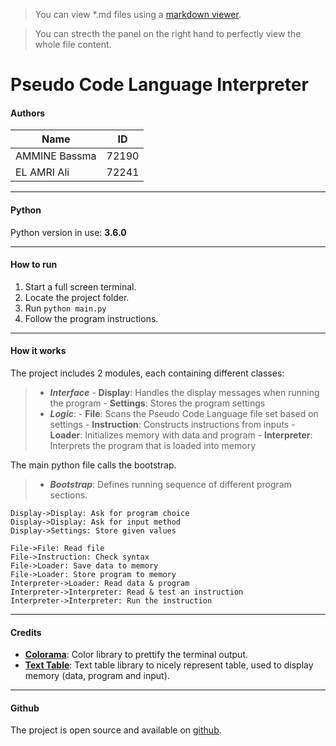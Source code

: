 > You can view *.md files using a [markdown viewer](https://stackedit.io/editor).

> You can strecth the panel on the right hand to perfectly view the whole file content.

Pseudo Code Language Interpreter
============================


#### <i class="icon-users"></i> Authors

Name          | ID
------------- | ---
AMMINE Bassma | 72190
EL AMRI Ali   | 72241


----------

#### <i class="icon-code"></i> Python

Python version in use: **3.6.0**

----------

#### <i class="icon-to-end"></i> How to run

 1. Start a full screen terminal.
 2. Locate the project folder.
 3. Run `python main.py`
 4. Follow the program instructions.

----------

#### <i class="icon-cog"></i> How it works

The project includes 2 modules, each containing different classes:

> - ***Interface***
	 - **Display**: Handles the display messages when running the program
	 - **Settings**: Stores the program settings
> - ***Logic***:
	 - **File**: Scans the Pseudo Code Language file set based on settings
	 - **Instruction**: Constructs instructions from inputs
	 - **Loader**: Initializes memory with data and program
	 - **Interpreter**: Interprets the program that is loaded into memory

The main python file calls the bootstrap.
> - ***Bootstrap***: Defines running sequence of different program sections.

```sequence
Display->Display: Ask for program choice
Display->Display: Ask for input method
Display->Settings: Store given values
```

```sequence
File->File: Read file
File->Instruction: Check syntax
File->Loader: Save data to memory
File->Loader: Store program to memory
Interpreter->Loader: Read data & program
Interpreter->Interpreter: Read & test an instruction
Interpreter->Interpreter: Run the instruction
```

----------


#### <i class="icon-star"></i> Credits

 - [**Colorama**](https://github.com/tartley/colorama): Color library to prettify the terminal output.
 - [**Text Table**](https://github.com/foutaise/texttable): Text table library to nicely represent table, used to display memory (data, program and input).

----------

#### <i class="icon-cloud"></i> Github

The project is open source and available on [github](https://github.com/Shoodey/PCLI).